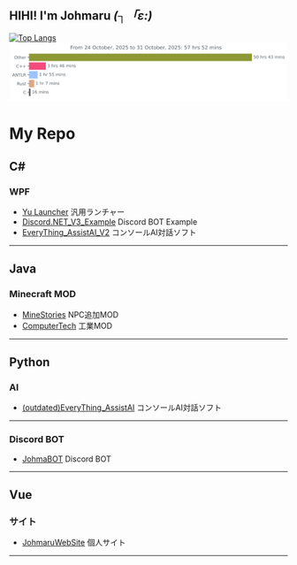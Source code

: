 ## HIHI! I'm Johmaru _(┐「ε:)_
[![Top Langs](https://github-readme-stats.vercel.app/api/top-langs/?username=johmaru)](https://github.com/anuraghazra/github-readme-stats)
<img
  src="https://github.com/johmaru/johmaru/blob/master/images/stat.svg"
  alt="Johmaru WakaTime Activity"
/>

# My Repo
## C# 
### WPF
* [Yu Launcher](https://github.com/johmaru/Yu_Launcher) 汎用ランチャー
* [Discord.NET_V3_Example](https://github.com/johmaru/Discord.NET_V3_Example) Discord BOT Example
* [EveryThing_AssistAI_V2](https://github.com/johmaru/EveryThing_AssistAI) コンソールAI対話ソフト
___
## Java
### Minecraft MOD
* [MineStories](https://github.com/johmaru/MineStories_1.20.1) NPC追加MOD
* [ComputerTech](https://github.com/johmaru/ComputerTech) 工業MOD
___
## Python
### AI
* [(outdated)EveryThing_AssistAI](https://github.com/johmaru/EveryThing_AssistAI) コンソールAI対話ソフト
___
### Discord BOT
* [JohmaBOT](https://github.com/johmaru/JohmaBOT) Discord BOT
___
## Vue
### サイト
* [JohmaruWebSite](https://github.com/johmaru/JohmaruWebSite) 個人サイト
___

